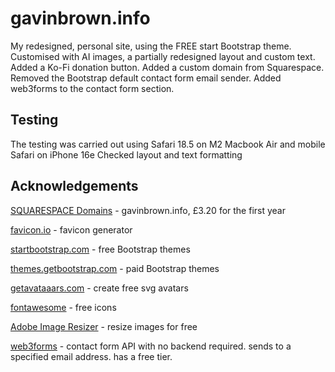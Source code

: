 # gavinbrown.info

My redesigned, personal site, using the FREE start Bootstrap theme.
Customised with AI images, a partially redesigned layout and custom text.
Added a Ko-Fi donation button.
Added a custom domain from Squarespace.
Removed the Bootstrap default contact form email sender. Added web3forms to the contact form section. 

## Testing

The testing was carried out using Safari 18.5 on M2 Macbook Air and mobile Safari on iPhone 16e
Checked layout and text formatting

## Acknowledgements

[SQUARESPACE Domains](https://domains.squarespace.com) - gavinbrown.info, £3.20 for the first year

[favicon.io](https://favicon.io) - favicon generator

[startbootstrap.com](https://startbootstrap.com) - free Bootstrap themes

[themes.getbootstrap.com](https://themes.getbootstrap.com) - paid Bootstrap themes

[getavataaars.com](https://getavataaars.com) - create free svg avatars

[fontawesome](https://fontawesome.com) - free icons

[Adobe Image Resizer](https://www.adobe.com/express/feature/image/resize) - resize images for free

[web3forms](https://web3forms.com) - contact form API with no backend required. sends to a specified email address. has a free tier.